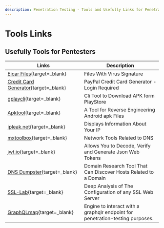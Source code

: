 ```yaml
---
description: Penetration Testing - Tools and Usefully Links for Penetration Testing
---
```


# Tools Links

## Usefully Tools for Pentesters

| Links                                                                                                | Description                                                                   |
| ---------------------------------------------------------------------------------------------------- | ----------------------------------------------------------------------------- |
| [Eicar Files](https://github.com/fire1ce/eicar-standard-antivirus-test-files){target=\_blank}        | Files With Virus Signature                                                    |
| [Credit Card Generator](https://developer.paypal.com/developer/creditCardGenerator/){target=\_blank} | PayPal Credit Card Generator - Login Required                                 |
| [gplaycli](https://github.com/matlink/gplaycli){target=\_blank}                                      | Cli Tool to Download APK form PlayStore                                       |
| [Apktool](https://ibotpeaches.github.io/Apktool/){target=\_blank}                                    | A Tool for Reverse Engineering Android apk Files                              |
| [ipleak.net](https://ipleak.net/){target=\_blank}                                                    | Displays Information About Your IP                                            |
| [mxtoolbox](https://mxtoolbox.com/NetworkTools.aspx){target=\_blank}                                 | Network Tools Related to DNS                                                  |
| [jwt.io](https://jwt.io/){target=\_blank}                                                            | Allows You to Decode, Verify and Generate Json Web Tokens                     |
| [DNS Dumpster](https://dnsdumpster.com/){target=\_blank}                                             | Domain Research Tool That Can Discover Hosts Related to a Domain              |
| [SSL-Lab](https://www.ssllabs.com/ssltest/){target=\_blank}                                          | Deep Analysis of The Configuration of any SSL Web Server                      |
| [GraphQLmap](https://github.com/swisskyrepo/GraphQLmap){target=\_blank}                              | Engine to interact with a graphqlr endpoint for penetration-testing purposes. |

